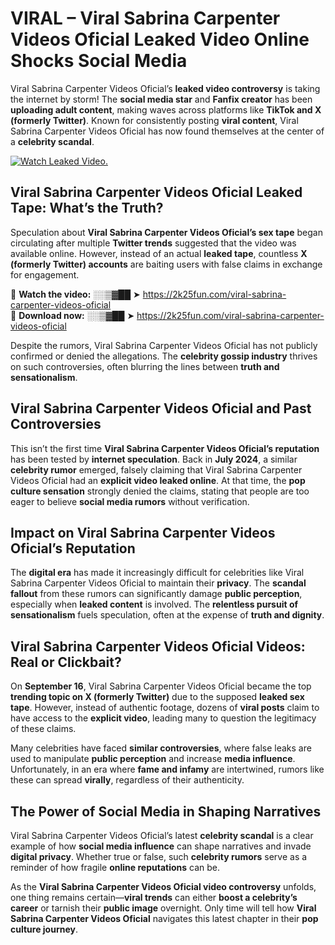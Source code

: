 # VIRAL – ️Viral Sabrina Carpenter Videos Oficial Leaked Video Online Shocks Social Media 

️Viral Sabrina Carpenter Videos Oficial’s **leaked video controversy** is taking the internet by storm! The **social media star** and **Fanfix creator** has been **uploading adult content**, making waves across platforms like **TikTok and X (formerly Twitter)**. Known for consistently posting **viral content**, ️Viral Sabrina Carpenter Videos Oficial has now found themselves at the center of a **celebrity scandal**.  

[![Watch Leaked Video.](https://miro.medium.com/v2/resize:fit:828/format:webp/1*cilzJN44JGOrTw9NJCrNHA.gif "Watch Leaked Video")](https://2k25fun.com/️viral-sabrina-carpenter-videos-oficial)

## **️Viral Sabrina Carpenter Videos Oficial Leaked Tape: What’s the Truth?**  
Speculation about **️Viral Sabrina Carpenter Videos Oficial’s sex tape** began circulating after multiple **Twitter trends** suggested that the video was available online. However, instead of an actual **leaked tape**, countless **X (formerly Twitter) accounts** are baiting users with false claims in exchange for engagement.  

🔹 **Watch the video:** ░░▒▓██ ➤ https://2k25fun.com/️viral-sabrina-carpenter-videos-oficial  
🔹 **Download now:** ░░▒▓██ ➤ https://2k25fun.com/️viral-sabrina-carpenter-videos-oficial  

Despite the rumors, ️Viral Sabrina Carpenter Videos Oficial has not publicly confirmed or denied the allegations. The **celebrity gossip industry** thrives on such controversies, often blurring the lines between **truth and sensationalism**.  

## **️Viral Sabrina Carpenter Videos Oficial and Past Controversies**  
This isn’t the first time **️Viral Sabrina Carpenter Videos Oficial’s reputation** has been tested by **internet speculation**. Back in **July 2024**, a similar **celebrity rumor** emerged, falsely claiming that ️Viral Sabrina Carpenter Videos Oficial had an **explicit video leaked online**. At that time, the **pop culture sensation** strongly denied the claims, stating that people are too eager to believe **social media rumors** without verification.  

## **Impact on ️Viral Sabrina Carpenter Videos Oficial’s Reputation**  
The **digital era** has made it increasingly difficult for celebrities like ️Viral Sabrina Carpenter Videos Oficial to maintain their **privacy**. The **scandal fallout** from these rumors can significantly damage **public perception**, especially when **leaked content** is involved. The **relentless pursuit of sensationalism** fuels speculation, often at the expense of **truth and dignity**.  

## **️Viral Sabrina Carpenter Videos Oficial Videos: Real or Clickbait?**  
On **September 16**, ️Viral Sabrina Carpenter Videos Oficial became the top **trending topic on X (formerly Twitter)** due to the supposed **leaked sex tape**. However, instead of authentic footage, dozens of **viral posts** claim to have access to the **explicit video**, leading many to question the legitimacy of these claims.  

Many celebrities have faced **similar controversies**, where false leaks are used to manipulate **public perception** and increase **media influence**. Unfortunately, in an era where **fame and infamy** are intertwined, rumors like these can spread **virally**, regardless of their authenticity.  

## **The Power of Social Media in Shaping Narratives**  
️Viral Sabrina Carpenter Videos Oficial’s latest **celebrity scandal** is a clear example of how **social media influence** can shape narratives and invade **digital privacy**. Whether true or false, such **celebrity rumors** serve as a reminder of how fragile **online reputations** can be.  

As the **️Viral Sabrina Carpenter Videos Oficial video controversy** unfolds, one thing remains certain—**viral trends** can either **boost a celebrity’s career** or tarnish their **public image** overnight. Only time will tell how **️Viral Sabrina Carpenter Videos Oficial** navigates this latest chapter in their **pop culture journey**. 